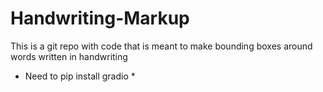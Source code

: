 # Handwriting-Markup
This is a git repo with code that is meant to make bounding boxes around words written in handwriting

 * Need to pip install gradio *
